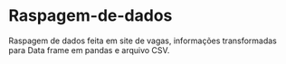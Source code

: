 # Raspagem-de-dados
 Raspagem de dados feita em site de vagas, informações transformadas para Data frame em pandas e arquivo CSV.

